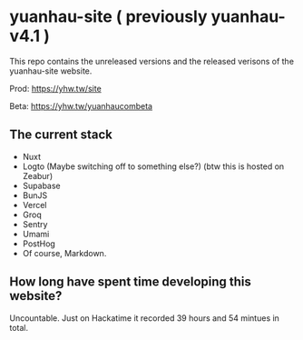 # yuanhau-site ( previously yuanhau-v4.1 )

This repo contains the unreleased versions and the released verisons of the yuanhau-site website.

Prod: https://yhw.tw/site

Beta: https://yhw.tw/yuanhaucombeta


## The current stack

- Nuxt
- Logto (Maybe switching off to something else?) (btw this is hosted on Zeabur)
- Supabase
- BunJS
- Vercel
- Groq
- Sentry
- Umami
- PostHog
- Of course, Markdown.

## How long have spent time developing this website?

Uncountable. Just on Hackatime it recorded 39 hours and 54 mintues in total.
